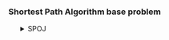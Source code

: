 ### Shortest Path Algorithm base problem
<ul>
    <details>
        <summary>SPOJ</summary>
        <ol>
            <li>Problem: <a href="https://www.spoj.com/problems/CHICAGO/">106 miles to Chicago</a></li>
            <ul>
                <li>Solution: <a href="https://github.com/Mestu-Paul/MyProgramming/blob/master/Spoj/CHICAGO-106_miles_to_Chicago.md">106 miles to Chicago</a></li>
            </ul>
            <li>Problem: <a href="https://www.spoj.com/problems/RMQSQ/">RMQSQ-Range Minimum Query</a></li>
			<ul>
				<li>Solution: <a href="/home/mestu/Documents/git/MyProgramming/blob/master/Spoj/RMQSQ-Range Minimum Query.md">RMQSQ-Range Minimum Query</a></li>
			</ul>
        </ol>
    </details>
</ul>